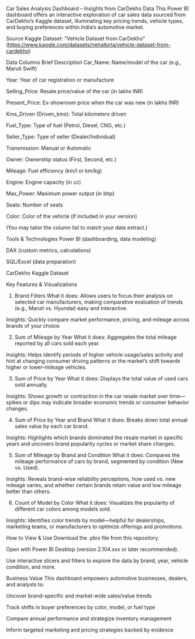Car Sales Analysis Dashboard – Insights from CarDekho Data
This Power BI dashboard offers an interactive exploration of car sales data sourced from CarDekho’s Kaggle dataset, illuminating key pricing trends, vehicle types, and buying preferences within India’s automotive market.

Source
Kaggle Dataset: “Vehicle Dataset from CarDekho” (https://www.kaggle.com/datasets/nehalbirla/vehicle-dataset-from-cardekho)

Data Columns Brief Description
Car_Name: Name/model of the car (e.g., Maruti Swift)

Year: Year of car registration or manufacture

Selling_Price: Resale price/value of the car (in lakhs INR)

Present_Price: Ex-showroom price when the car was new (in lakhs INR)

Kms_Driven (Driven_kms): Total kilometers driven

Fuel_Type: Type of fuel (Petrol, Diesel, CNG, etc.)

Seller_Type: Type of seller (Dealer/Individual)

Transmission: Manual or Automatic

Owner: Ownership status (First, Second, etc.)

Mileage: Fuel efficiency (km/l or km/kg)

Engine: Engine capacity (in cc)

Max_Power: Maximum power output (in bhp)

Seats: Number of seats

Color: Color of the vehicle (if included in your version)

(You may tailor the column list to match your data extract.)

Tools & Technologies
Power BI (dashboarding, data modeling)

DAX (custom metrics, calculations)

SQL/Excel (data preparation)

CarDekho Kaggle Dataset

Key Features & Visualizations
1. Brand Filters
What it does:
Allows users to focus their analysis on selected car manufacturers, making comparative evaluation of trends (e.g., Maruti vs. Hyundai) easy and interactive.

Insights:
Quickly compare market performance, pricing, and mileage across brands of your choice.

2. Sum of Mileage by Year
What it does:
Aggregates the total mileage reported by all cars sold each year.

Insights:
Helps identify periods of higher vehicle usage/sales activity and hint at changing consumer driving patterns or the market’s shift towards higher or lower-mileage vehicles.

3. Sum of Price by Year
What it does:
Displays the total value of used cars sold annually.

Insights:
Shows growth or contraction in the car resale market over time—spikes or dips may indicate broader economic trends or consumer behavior changes.

4. Sum of Price by Year and Brand
What it does:
Breaks down total annual sales value by each car brand.

Insights:
Highlights which brands dominated the resale market in specific years and uncovers brand popularity cycles or market share changes.

5. Sum of Mileage by Brand and Condition
What it does:
Compares the mileage performance of cars by brand, segmented by condition (New vs. Used).

Insights:
Reveals brand-wise reliability perceptions, how used vs. new mileage varies, and whether certain brands retain value and low mileage better than others.

6. Count of Model by Color
What it does:
Visualizes the popularity of different car colors among models sold.

Insights:
Identifies color trends by model—helpful for dealerships, marketing teams, or manufacturers to optimize offerings and promotions.

How to View & Use
Download the .pbix file from this repository.

Open with Power BI Desktop (version 2.104.xxx or later recommended).

Use interactive slicers and filters to explore the data by brand, year, vehicle condition, and more.

Business Value
This dashboard empowers automotive businesses, dealers, and analysts to:

Uncover brand-specific and market-wide sales/value trends

Track shifts in buyer preferences by color, model, or fuel type

Compare annual performance and strategize inventory management

Inform targeted marketing and pricing strategies backed by evidence
